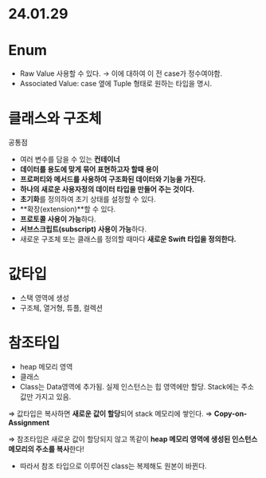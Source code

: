 # 24.01.29

# Enum

- Raw Value 사용할 수 있다. → 이에 대하여 이 전 case가 정수여야함.
- Associated Value: case 옆에 Tuple 형태로 원하는 타입을 명시.

# 클래스와 구조체

공통점

- 여러 변수를 담을 수 있는 **컨테이너**
- **데이터를 용도에 맞게 묶어 표현하고자 할때 용이**
- **프로퍼티와 메서드를 사용하여 구조화된 데이터와 기능을 가진다.**
- **하나의 새로운 사용자정의 데이터 타입을 만들어 주는 것이다.**
- **초기화**를 정의하여 초기 상태를 설정할 수 있다.
- **확장(extension)**할 수 있다.
- **프로토콜 사용이 가능**하다.
- **서브스크립트(subscript) 사용이 가능**하다.
- 새로운 구조체 또는 클래스를 정의할 때마다 **새로운 Swift 타입을 정의한다.**

# 값타입

- 스택 영역에 생성
- 구조체, 열거형, 튜플, 컬렉션

# 참조타입

- heap 메모리 영역
- 클래스
- Class는 Data영역에 추가됨. 실제 인스턴스는 힙 영역에만 할당.
Stack에는 주소값만 가지고 있음.

⇒ 값타입은 복사하면 **새로운 값이 할당**되어 stack 메모리에 쌓인다. ⇒ **Copy-on-Assignment**

⇒ 참조타입은 새로운 값이 할당되지 않고 똑같이 **heap 메모리 영역에 생성된 인스턴스 메모리의 주소를 복사**한다!

- 따라서 참조 타입으로 이루어진 class는 복제해도 원본이 바뀐다.